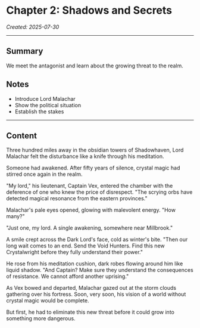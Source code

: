 # Chapter 2: Shadows and Secrets

*Created: 2025-07-30*

---

## Summary
We meet the antagonist and learn about the growing threat to the realm.

## Notes
- Introduce Lord Malachar
- Show the political situation
- Establish the stakes

---

## Content

Three hundred miles away in the obsidian towers of Shadowhaven, Lord Malachar felt the disturbance like a knife through his meditation.

Someone had awakened. After fifty years of silence, crystal magic had stirred once again in the realm.

"My lord," his lieutenant, Captain Vex, entered the chamber with the deference of one who knew the price of disrespect. "The scrying orbs have detected magical resonance from the eastern provinces."

Malachar's pale eyes opened, glowing with malevolent energy. "How many?"

"Just one, my lord. A single awakening, somewhere near Millbrook."

A smile crept across the Dark Lord's face, cold as winter's bite. "Then our long wait comes to an end. Send the Void Hunters. Find this new Crystalwright before they fully understand their power."

He rose from his meditation cushion, dark robes flowing around him like liquid shadow. "And Captain? Make sure they understand the consequences of resistance. We cannot afford another uprising."

As Vex bowed and departed, Malachar gazed out at the storm clouds gathering over his fortress. Soon, very soon, his vision of a world without crystal magic would be complete.

But first, he had to eliminate this new threat before it could grow into something more dangerous.